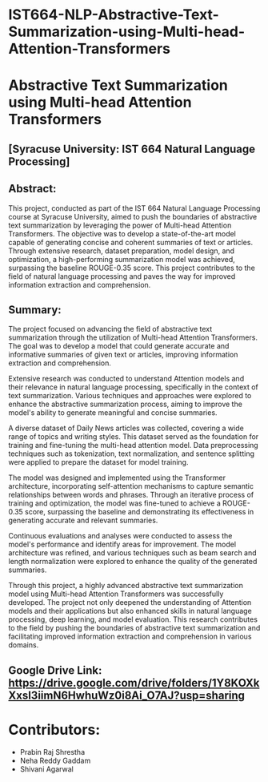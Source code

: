 # IST664-NLP-Abstractive-Text-Summarization-using-Multi-head-Attention-Transformers

# Abstractive Text Summarization using Multi-head Attention Transformers
## [Syracuse University: IST 664 Natural Language Processing]

## Abstract:
This project, conducted as part of the IST 664 Natural Language Processing course at Syracuse University, aimed to push the boundaries of abstractive text summarization by leveraging the power of Multi-head Attention Transformers. The objective was to develop a state-of-the-art model capable of generating concise and coherent summaries of text or articles. Through extensive research, dataset preparation, model design, and optimization, a high-performing summarization model was achieved, surpassing the baseline ROUGE-0.35 score. This project contributes to the field of natural language processing and paves the way for improved information extraction and comprehension.

## Summary:
The project focused on advancing the field of abstractive text summarization through the utilization of Multi-head Attention Transformers. The goal was to develop a model that could generate accurate and informative summaries of given text or articles, improving information extraction and comprehension.

Extensive research was conducted to understand Attention models and their relevance in natural language processing, specifically in the context of text summarization. Various techniques and approaches were explored to enhance the abstractive summarization process, aiming to improve the model's ability to generate meaningful and concise summaries.

A diverse dataset of Daily News articles was collected, covering a wide range of topics and writing styles. This dataset served as the foundation for training and fine-tuning the multi-head attention model. Data preprocessing techniques such as tokenization, text normalization, and sentence splitting were applied to prepare the dataset for model training.

The model was designed and implemented using the Transformer architecture, incorporating self-attention mechanisms to capture semantic relationships between words and phrases. Through an iterative process of training and optimization, the model was fine-tuned to achieve a ROUGE-0.35 score, surpassing the baseline and demonstrating its effectiveness in generating accurate and relevant summaries.

Continuous evaluations and analyses were conducted to assess the model's performance and identify areas for improvement. The model architecture was refined, and various techniques such as beam search and length normalization were explored to enhance the quality of the generated summaries.

Through this project, a highly advanced abstractive text summarization model using Multi-head Attention Transformers was successfully developed. The project not only deepened the understanding of Attention models and their applications but also enhanced skills in natural language processing, deep learning, and model evaluation. This research contributes to the field by pushing the boundaries of abstractive text summarization and facilitating improved information extraction and comprehension in various domains.

## Google Drive Link: https://drive.google.com/drive/folders/1Y8KOXkXxsI3iimN6HwhuWz0i8Ai_O7AJ?usp=sharing

# Contributors:
- Prabin Raj Shrestha
- Neha Reddy Gaddam
- Shivani Agarwal
